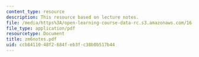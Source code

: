 ```yaml
---
content_type: resource
description: This resource based on lecture notes.
file: /media/https%3A/open-learning-course-data-rc.s3.amazonaws.com/16-01-unified-engineering-i-ii-iii-iv-fall-2005-spring-2006/ccb8411048f2684feb3fc38b0b517b44_zm6notes.pdf
file_type: application/pdf
resourcetype: Document
title: zm6notes.pdf
uid: ccb84110-48f2-684f-eb3f-c38b0b517b44
---
```

